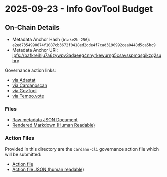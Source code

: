 # 2025-09-23 - Info GovTool Budget

## On-Chain Details

- Metadata Anchor Hash (`blake2b-256`): `e2ed7354990674f1087cb3672f0418ed2dde4f7cad3190992cea0448d5ca5bc9`
- Metadata Anchor URI: <ipfs://bafkreihju7a6zywpv3adaeeg4nnyrkewurng5csavsspmqsgikzg2suhry>

Governance action links:

- [via Adastat](https://adastat.net/governances/d2db60c5307cb517c735e2d0138d2b6f10fc5b221d610fa187719bdc82af9a0300)
- [via Cardanoscan](https://cardanoscan.io/govAction/gov_action16tdkp3fs0j6303e4utgp8rftdug0ckezr4sslgv8wxdaeq40ngpsq5sr06h)
- [via GovTool](https://gov.tools/governance_actions/d2db60c5307cb517c735e2d0138d2b6f10fc5b221d610fa187719bdc82af9a03#0)
- [via Tempo.vote](https://tempo.vote/governance-actions)

### Files

- [Raw metadata JSON Document](./govtool-twa.jsonld)
- [Rendered Markdown (Human Readable)](./govtool-twa.jsonld.md)

### Action Files

Provided in this directory are the `cardano-cli` governance action file which will be submitted:

- [Action file](./govtool-twa.jsonld.action)
- [Action file JSON (human readable)](./govtool-twa.jsonld.action.json)
